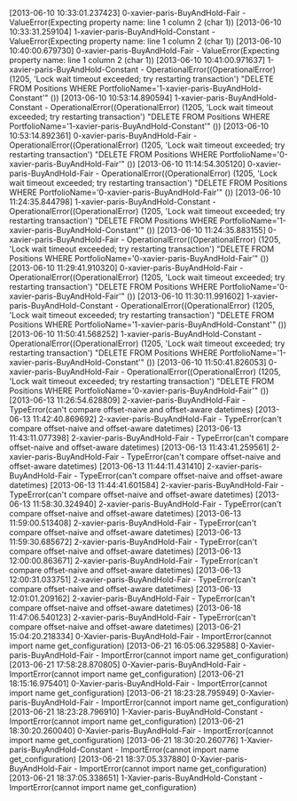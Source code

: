 [2013-06-10 10:33:01.237423] 0-xavier-paris-BuyAndHold-Fair - ValueError(Expecting property name: line 1 column 2 (char 1))
[2013-06-10 10:33:31.259104] 1-xavier-paris-BuyAndHold-Constant - ValueError(Expecting property name: line 1 column 2 (char 1))
[2013-06-10 10:40:00.679730] 0-xavier-paris-BuyAndHold-Fair - ValueError(Expecting property name: line 1 column 2 (char 1))
[2013-06-10 10:41:00.971637] 1-xavier-paris-BuyAndHold-Constant - OperationalError((OperationalError) (1205, 'Lock wait timeout exceeded; try restarting transaction') "DELETE FROM Positions WHERE PortfolioName='1-xavier-paris-BuyAndHold-Constant'" ())
[2013-06-10 10:53:14.890594] 1-xavier-paris-BuyAndHold-Constant - OperationalError((OperationalError) (1205, 'Lock wait timeout exceeded; try restarting transaction') "DELETE FROM Positions WHERE PortfolioName='1-xavier-paris-BuyAndHold-Constant'" ())
[2013-06-10 10:53:14.892361] 0-xavier-paris-BuyAndHold-Fair - OperationalError((OperationalError) (1205, 'Lock wait timeout exceeded; try restarting transaction') "DELETE FROM Positions WHERE PortfolioName='0-xavier-paris-BuyAndHold-Fair'" ())
[2013-06-10 11:14:54.305120] 0-xavier-paris-BuyAndHold-Fair - OperationalError((OperationalError) (1205, 'Lock wait timeout exceeded; try restarting transaction') "DELETE FROM Positions WHERE PortfolioName='0-xavier-paris-BuyAndHold-Fair'" ())
[2013-06-10 11:24:35.844798] 1-xavier-paris-BuyAndHold-Constant - OperationalError((OperationalError) (1205, 'Lock wait timeout exceeded; try restarting transaction') "DELETE FROM Positions WHERE PortfolioName='1-xavier-paris-BuyAndHold-Constant'" ())
[2013-06-10 11:24:35.883155] 0-xavier-paris-BuyAndHold-Fair - OperationalError((OperationalError) (1205, 'Lock wait timeout exceeded; try restarting transaction') "DELETE FROM Positions WHERE PortfolioName='0-xavier-paris-BuyAndHold-Fair'" ())
[2013-06-10 11:29:41.910320] 0-xavier-paris-BuyAndHold-Fair - OperationalError((OperationalError) (1205, 'Lock wait timeout exceeded; try restarting transaction') "DELETE FROM Positions WHERE PortfolioName='0-xavier-paris-BuyAndHold-Fair'" ())
[2013-06-10 11:30:11.991602] 1-xavier-paris-BuyAndHold-Constant - OperationalError((OperationalError) (1205, 'Lock wait timeout exceeded; try restarting transaction') "DELETE FROM Positions WHERE PortfolioName='1-xavier-paris-BuyAndHold-Constant'" ())
[2013-06-10 11:50:41.568252] 1-xavier-paris-BuyAndHold-Constant - OperationalError((OperationalError) (1205, 'Lock wait timeout exceeded; try restarting transaction') "DELETE FROM Positions WHERE PortfolioName='1-xavier-paris-BuyAndHold-Constant'" ())
[2013-06-10 11:50:41.826053] 0-xavier-paris-BuyAndHold-Fair - OperationalError((OperationalError) (1205, 'Lock wait timeout exceeded; try restarting transaction') "DELETE FROM Positions WHERE PortfolioName='0-xavier-paris-BuyAndHold-Fair'" ())
[2013-06-13 11:26:54.628809] 2-xavier-paris-BuyAndHold-Fair - TypeError(can't compare offset-naive and offset-aware datetimes)
[2013-06-13 11:42:40.869692] 2-xavier-paris-BuyAndHold-Fair - TypeError(can't compare offset-naive and offset-aware datetimes)
[2013-06-13 11:43:11.077398] 2-xavier-paris-BuyAndHold-Fair - TypeError(can't compare offset-naive and offset-aware datetimes)
[2013-06-13 11:43:41.259561] 2-xavier-paris-BuyAndHold-Fair - TypeError(can't compare offset-naive and offset-aware datetimes)
[2013-06-13 11:44:11.431410] 2-xavier-paris-BuyAndHold-Fair - TypeError(can't compare offset-naive and offset-aware datetimes)
[2013-06-13 11:44:41.601584] 2-xavier-paris-BuyAndHold-Fair - TypeError(can't compare offset-naive and offset-aware datetimes)
[2013-06-13 11:58:30.324940] 2-xavier-paris-BuyAndHold-Fair - TypeError(can't compare offset-naive and offset-aware datetimes)
[2013-06-13 11:59:00.513408] 2-xavier-paris-BuyAndHold-Fair - TypeError(can't compare offset-naive and offset-aware datetimes)
[2013-06-13 11:59:30.685672] 2-xavier-paris-BuyAndHold-Fair - TypeError(can't compare offset-naive and offset-aware datetimes)
[2013-06-13 12:00:00.863671] 2-xavier-paris-BuyAndHold-Fair - TypeError(can't compare offset-naive and offset-aware datetimes)
[2013-06-13 12:00:31.033751] 2-xavier-paris-BuyAndHold-Fair - TypeError(can't compare offset-naive and offset-aware datetimes)
[2013-06-13 12:01:01.209162] 2-xavier-paris-BuyAndHold-Fair - TypeError(can't compare offset-naive and offset-aware datetimes)
[2013-06-18 11:47:06.540123] 2-xavier-paris-BuyAndHold-Fair - TypeError(can't compare offset-naive and offset-aware datetimes)
[2013-06-21 15:04:20.218334] 0-Xavier-paris-BuyAndHold-Fair - ImportError(cannot import name get_configuration)
[2013-06-21 16:05:06.329588] 0-Xavier-paris-BuyAndHold-Fair - ImportError(cannot import name get_configuration)
[2013-06-21 17:58:28.870805] 0-Xavier-paris-BuyAndHold-Fair - ImportError(cannot import name get_configuration)
[2013-06-21 18:15:16.975401] 0-Xavier-paris-BuyAndHold-Fair - ImportError(cannot import name get_configuration)
[2013-06-21 18:23:28.795949] 0-Xavier-paris-BuyAndHold-Fair - ImportError(cannot import name get_configuration)
[2013-06-21 18:23:28.796910] 1-Xavier-paris-BuyAndHold-Constant - ImportError(cannot import name get_configuration)
[2013-06-21 18:30:20.260040] 0-Xavier-paris-BuyAndHold-Fair - ImportError(cannot import name get_configuration)
[2013-06-21 18:30:20.260776] 1-Xavier-paris-BuyAndHold-Constant - ImportError(cannot import name get_configuration)
[2013-06-21 18:37:05.337880] 0-Xavier-paris-BuyAndHold-Fair - ImportError(cannot import name get_configuration)
[2013-06-21 18:37:05.338651] 1-Xavier-paris-BuyAndHold-Constant - ImportError(cannot import name get_configuration)
